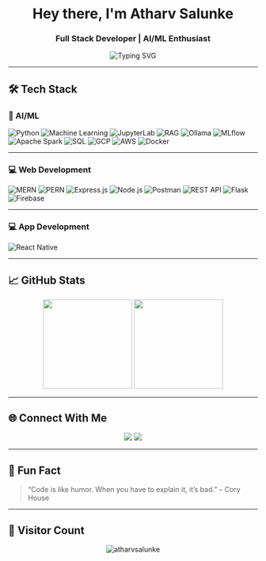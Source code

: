 <h1 align="center">Hey there, I'm Atharv Salunke</h1>
<h3 align="center">Full Stack Developer | AI/ML Enthusiast </h3>

<p align="center">
  <img src="https://readme-typing-svg.herokuapp.com?font=Fira+Code&weight=600&size=22&pause=1000&center=true&vCenter=true&width=700&lines=Passionate+about+AI+and+Software+Development;Skilled+in+MERN%2C+PERN%2C+Django%2C+Flask%2C+ML%2C+Firebase;Exploring+MLflow%2C+Ollama%2C+DataBricks+and+more;Always+open+to+collaborations+%F0%9F%9A%80" alt="Typing SVG" />
</p>

---

## 🛠 Tech Stack

### 🧠 AI/ML
![Python](https://img.shields.io/badge/Python-3776AB?style=flat-square&logo=python&logoColor=white)
![Machine Learning](https://img.shields.io/badge/Machine_Learning-blueviolet?style=flat-square&logo=scikit-learn)
![JupyterLab](https://img.shields.io/badge/JupyterLab-Notebook-orange?style=flat-square&logo=jupyter)
![RAG](https://img.shields.io/badge/RAG-VectorDB-orange?style=flat-square&logo=databricks&logoColor=white)
![Ollama](https://img.shields.io/badge/Ollama-000000?style=flat-square&logo=github&logoColor=white)
![MLflow](https://img.shields.io/badge/MLflow-0064a5?style=flat-square&logo=mlflow&logoColor=white)
![Apache Spark](https://img.shields.io/badge/Spark-FDEE21?style=flat-square&logo=apache-spark)
![SQL](https://img.shields.io/badge/SQL-4479A1?style=flat-square&logo=postgresql&logoColor=white)
![GCP](https://img.shields.io/badge/GCP-4285F4?style=flat-square&logo=google-cloud)
![AWS](https://img.shields.io/badge/AWS-FF9900?style=flat-square&logo=amazon-aws)
![Docker](https://img.shields.io/badge/Docker-2496ED?style=flat-square&logo=docker)


---

### 💻 Web Development
![MERN](https://img.shields.io/badge/MERN-Stack-blue?style=flat-square&logo=javascript)
![PERN](https://img.shields.io/badge/PERN-Stack-yellow?style=flat-square&logo=postgresql)
![Express.js](https://img.shields.io/badge/Express.js-Backend-black?style=flat-square&logo=express)
![Node.js](https://img.shields.io/badge/Node.js-Runtime-green?style=flat-square&logo=node.js)
![Postman](https://img.shields.io/badge/Postman-API-orange?style=flat-square&logo=postman)
![REST API](https://img.shields.io/badge/REST-API-green?style=flat-square&logo=fastapi)
![Flask](https://img.shields.io/badge/Flask-black?style=flat-square&logo=flask)
![Firebase](https://img.shields.io/badge/Firebase-ffca28?style=flat-square&logo=firebase)


---
### 💻 App Development
![React Native](https://img.shields.io/badge/React_Native-Mobile-blue?style=flat-square&logo=react)




---
## 📈 GitHub Stats

<p align="center">
  <img src="https://github-readme-stats.vercel.app/api?username=atharvsalunke&show_icons=true&theme=radical" height="180"/>
  <img src="https://github-readme-stats.vercel.app/api/top-langs/?username=atharvsalunke&layout=compact&theme=radical" height="180"/>
</p>

---

## 🌐 Connect With Me

<p align="center">
  <a href="https://www.linkedin.com/in/atharv-salunke-280235338/" target="_blank"><img src="https://img.shields.io/badge/LinkedIn-blue?style=flat-square&logo=linkedin"></a>
  <a href="mailto:atharvsalunke@gmail.com"><img src="https://img.shields.io/badge/Gmail-red?style=flat-square&logo=gmail"></a>
</p>

---

## 🧠 Fun Fact

> “Code is like humor. When you have to explain it, it’s bad.” – Cory House

---

## 📍 Visitor Count

<p align="center">
  <img src="https://komarev.com/ghpvc/?username=atharvsalunke&label=Visitors&color=0e75b6&style=flat" alt="atharvsalunke" />
</p>
